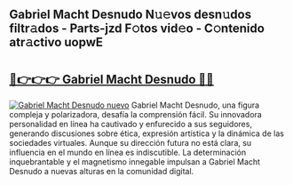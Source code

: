 ## Gabriel Macht Desnudo N𝚞𝚎vos desn𝚞dos filtr𝚊dos - Parts-jzd F𝚘tos vid𝚎o - C𝚘ntenido atr𝚊ctivo uopwE

# <h2><a href="http://mbay2r.tromn.icu/?c=Gabriel+Macht+Desnudo">🔗👉👉👉 Gabriel Macht Desnudo 🔗🔗</a></h2>

[![Gabriel Macht Desnudo nuevo](https://i.imgur.com/pEAQMta.gif)](http://mbay2r.tromn.icu/?c=Gabriel+Macht+Desnudo)
Gabriel Macht Desnudo, una figura compleja y polarizadora, desafía la comprensión fácil. Su innovadora personalidad en línea ha cautivado y enfurecido a sus seguidores, generando discusiones sobre ética, expresión artística y la dinámica de las sociedades virtuales. Aunque su dirección futura no está clara, su influencia en el mundo en línea es indiscutible. La determinación inquebrantable y el magnetismo innegable impulsan a Gabriel Macht Desnudo a nuevas alturas en la comunidad digital.
